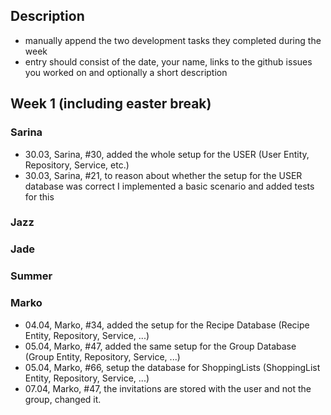 ## Description
- manually append the two development tasks they completed during the week
- entry should consist of the date, your name, links to the github issues you worked on and optionally a short description 



## Week 1 (including easter break)

### Sarina
- 30.03, Sarina, #30, added the whole setup for the USER (User Entity, Repository, Service, etc.)
- 30.03, Sarina, #21, to reason about whether the setup for the USER database was correct I implemented a basic scenario and added tests for this

### Jazz


### Jade


### Summer


### Marko
- 04.04, Marko, #34, added the setup for the Recipe Database (Recipe Entity, Repository, Service, ...)
- 05.04, Marko, #47, added the same setup for the Group Database (Group Entity, Repository, Service, ...)
- 05.04, Marko, #66, setup the database for ShoppingLists (ShoppingList Entity, Repository, Service, ...)
- 07.04, Marko, #47, the invitations are stored with the user and not the group, changed it.
